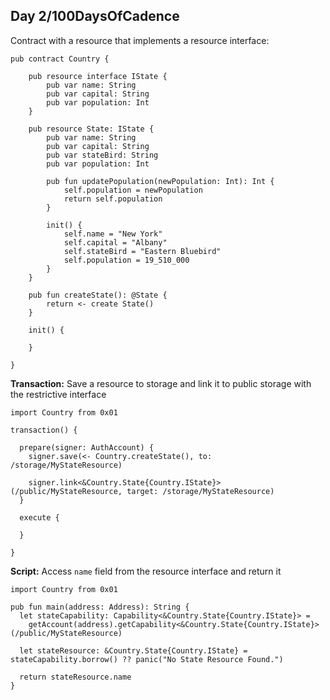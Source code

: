 ## Day 2/100DaysOfCadence

Contract with a resource that implements a resource interface:
```cadence
pub contract Country {

    pub resource interface IState {
        pub var name: String
        pub var capital: String
        pub var population: Int
    }

    pub resource State: IState {
        pub var name: String
        pub var capital: String
        pub var stateBird: String
        pub var population: Int

        pub fun updatePopulation(newPopulation: Int): Int {
            self.population = newPopulation
            return self.population
        }

        init() {
            self.name = "New York"
            self.capital = "Albany"
            self.stateBird = "Eastern Bluebird"
            self.population = 19_510_000 
        }
    }

    pub fun createState(): @State {
        return <- create State()
    }

    init() {
    
    }

}
```

**Transaction:** Save a resource to storage and link it to public storage with the restrictive interface
```cadence
import Country from 0x01

transaction() {

  prepare(signer: AuthAccount) {
    signer.save(<- Country.createState(), to: /storage/MyStateResource)

    signer.link<&Country.State{Country.IState}>(/public/MyStateResource, target: /storage/MyStateResource)
  }

  execute {
  
  }

}
```
**Script:** Access `name` field from the resource interface and return it
```cadence
import Country from 0x01

pub fun main(address: Address): String {
  let stateCapability: Capability<&Country.State{Country.IState}> =
    getAccount(address).getCapability<&Country.State{Country.IState}>(/public/MyStateResource)

  let stateResource: &Country.State{Country.IState} = stateCapability.borrow() ?? panic("No State Resource Found.")

  return stateResource.name
}
```

